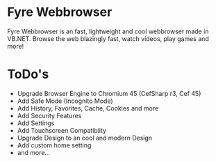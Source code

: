 # Fyre Webbrowser
Fyre Webbrowser is an fast, lightweight and cool webbrowser made in VB.NET.
Browse the web blazingly fast, watch videos, play games and more!

# ToDo's
- Upgrade Browser Engine to Chromium 45 (CefSharp r3, Cef 45)
- Add Safe Mode (Incognito Mode)
- Add History, Favorites, Cache, Cookies and more
- Add Security Features
- Add Settings
- Add Touchscreen Compatiblity
- Upgrade Design to an cool and modern Design
- Add custom home setting
- and more...
